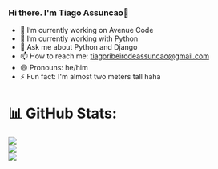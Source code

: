 ### Hi there. I'm Tiago Assuncao👋


- 🔭 I’m currently working on Avenue Code
- 🌱 I’m currently working with Python
- 💬 Ask me about Python and Django
- 📫 How to reach me: tiagoribeirodeassuncao@gmail.com
- 😄 Pronouns: he/him
- ⚡ Fun fact: I'm almost two meters tall haha

# 📊 GitHub Stats:
![](https://github-readme-streak-stats.herokuapp.com/?user=tiagoassuncao&theme=merko&hide_border=true&count_private=true&include_all_commits=true)<br/>
![](https://github-readme-stats.vercel.app/api?username=tiagoassuncao&theme=merko&hide_border=true&include_all_commits=true&count_private=true)<br/>
![](https://github-readme-stats.vercel.app/api/top-langs/?username=tiagoassuncao&theme=merko&hide_border=true&include_all_commits=true&count_private=true&hide=tex,javascript,css,matlab,php,html)
